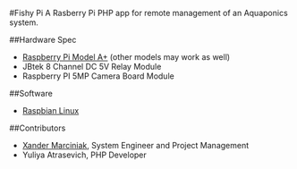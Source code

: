 #Fishy Pi
A Rasberry Pi PHP app for remote management of an Aquaponics system.

##Hardware Spec
 - [Raspberry Pi Model A+] (other models may work as well)
 - JBtek 8 Channel DC 5V Relay Module
 - Raspberry PI 5MP Camera Board Module
 
##Software
 - [Raspbian Linux]
 
##Contributors
 - [Xander Marciniak], System Engineer and Project Management
 - Yuliya Atrasevich, PHP Developer
 
[Raspbian Linux]: <http://www.raspbian.org/>
[Raspberry Pi Model A+]: <https://www.raspberrypi.org/products/model-a-plus/>
[Xander Marciniak]: <https://amarciniak.com>

